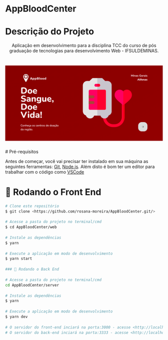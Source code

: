 # AppBloodCenter
# Descrição do Projeto
<p align="center">
Aplicação em desenvolvimento para a disciplina TCC do curso de pós graduação de tecnologias para desenvolvimento Web - IFSULDEMINAS.
</p>

<h1 align="center">
  <img alt="logo" title="#logo" src="./assets/git.png" />
</h1>
# Pré-requisitos

Antes de começar, você vai precisar ter instalado em sua máquina as seguintes ferramentas:
[Git](https://git-scm.com), [Node.js](https://nodejs.org/en/). 
Além disto é bom ter um editor para trabalhar com o código como [VSCode](https://code.visualstudio.com/)

# 🎲 Rodando o Front End

```bash
# Clone este repositório
$ git clone <https://github.com/rosana-moreira/AppBloodCenter.git/>

# Acesse a pasta do projeto no terminal/cmd
$ cd AppBloodCenter/web

# Instale as dependências
$ yarn

# Execute a aplicação em modo de desenvolvimento
$ yarn start

### 🎲 Rodando o Back End

# Acesse a pasta do projeto no terminal/cmd
cd AppBloodCenter/server

# Instale as dependências
$ yarn

# Execute a aplicação em modo de desenvolvimento
$ yarn dev

# O servidor do front-end inciará na porta:3000 - acesse <http://localhost:3000>
# O servidor do back-end inciará na porta:3333 - acesse <http://localhost:3333>

```
